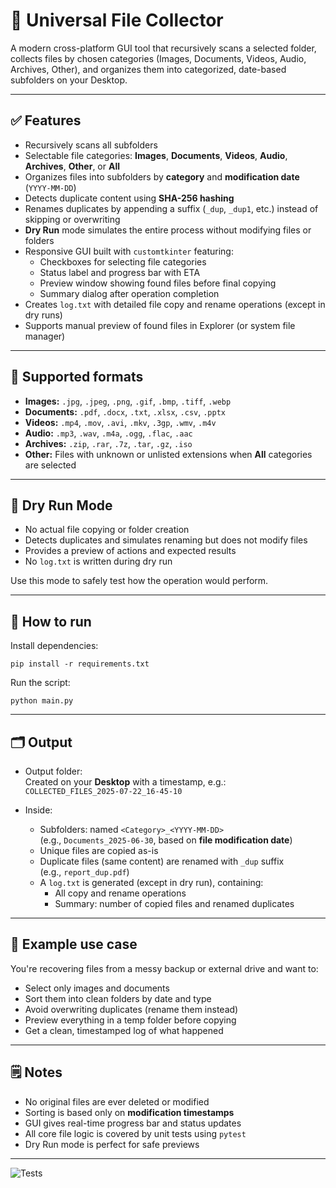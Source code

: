 # 📂 Universal File Collector

A modern cross-platform GUI tool that recursively scans a selected folder, collects files by chosen categories (Images, Documents, Videos, Audio, Archives, Other), and organizes them into categorized, date-based subfolders on your Desktop.

---

## ✅ Features

- Recursively scans all subfolders  
- Selectable file categories: **Images**, **Documents**, **Videos**, **Audio**, **Archives**, **Other**, or **All**  
- Organizes files into subfolders by **category** and **modification date** (`YYYY-MM-DD`)  
- Detects duplicate content using **SHA-256 hashing**  
- Renames duplicates by appending a suffix (`_dup`, `_dup1`, etc.) instead of skipping or overwriting  
- **Dry Run** mode simulates the entire process without modifying files or folders  
- Responsive GUI built with `customtkinter` featuring:  
  - Checkboxes for selecting file categories  
  - Status label and progress bar with ETA  
  - Preview window showing found files before final copying  
  - Summary dialog after operation completion  
- Creates `log.txt` with detailed file copy and rename operations (except in dry runs)  
- Supports manual preview of found files in Explorer (or system file manager)

---

## 📁 Supported formats

- **Images:** `.jpg`, `.jpeg`, `.png`, `.gif`, `.bmp`, `.tiff`, `.webp`  
- **Documents:** `.pdf`, `.docx`, `.txt`, `.xlsx`, `.csv`, `.pptx`  
- **Videos:** `.mp4`, `.mov`, `.avi`, `.mkv`, `.3gp`, `.wmv`, `.m4v`  
- **Audio:** `.mp3`, `.wav`, `.m4a`, `.ogg`, `.flac`, `.aac`  
- **Archives:** `.zip`, `.rar`, `.7z`, `.tar`, `.gz`, `.iso`  
- **Other:** Files with unknown or unlisted extensions when **All** categories are selected

---

## 🧪 Dry Run Mode

- No actual file copying or folder creation  
- Detects duplicates and simulates renaming but does not modify files  
- Provides a preview of actions and expected results  
- No `log.txt` is written during dry run  

Use this mode to safely test how the operation would perform.

---

## 🚀 How to run

Install dependencies:

```
pip install -r requirements.txt
```

Run the script:
```
python main.py
```

---

## 🗂️ Output

- Output folder:  
  Created on your **Desktop** with a timestamp, e.g.:  
  `COLLECTED_FILES_2025-07-22_16-45-10`

- Inside:
  - Subfolders: named `<Category>_<YYYY-MM-DD>`  
    (e.g., `Documents_2025-06-30`, based on **file modification date**)  
  - Unique files are copied as-is  
  - Duplicate files (same content) are renamed with `_dup` suffix  
    (e.g., `report_dup.pdf`)  
  - A `log.txt` is generated (except in dry run), containing:
    - All copy and rename operations
    - Summary: number of copied files and renamed duplicates

---

## 📌 Example use case

You're recovering files from a messy backup or external drive and want to:
- Select only images and documents
- Sort them into clean folders by date and type
- Avoid overwriting duplicates (rename them instead)
- Preview everything in a temp folder before copying
- Get a clean, timestamped log of what happened

---

## 🗒️ Notes

- No original files are ever deleted or modified  
- Sorting is based only on **modification timestamps**  
- GUI gives real-time progress bar and status updates  
- All core file logic is covered by unit tests using `pytest`  
- Dry Run mode is perfect for safe previews  

---

![Tests](https://github.com/draprar/tkinter-image-collector/actions/workflows/ci.yml/badge.svg)